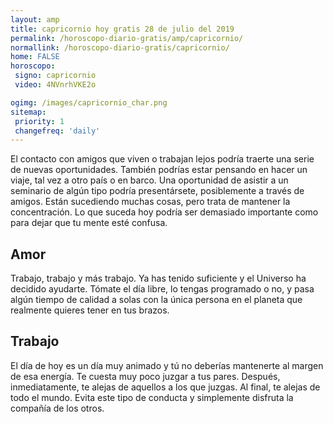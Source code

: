 ```yaml
---
layout: amp
title: capricornio hoy gratis 28 de julio del 2019 
permalink: /horoscopo-diario-gratis/amp/capricornio/
normallink: /horoscopo-diario-gratis/capricornio/
home: FALSE
horoscopo:
 signo: capricornio
 video: 4NVnrhVKE2o

ogimg: /images/capricornio_char.png
sitemap:
 priority: 1
 changefreq: 'daily'
---
```



El contacto con amigos que viven o trabajan lejos podría traerte una serie de nuevas oportunidades. También podrías estar pensando en hacer un viaje, tal vez a otro país o en barco. Una oportunidad de asistir a un seminario de algún tipo podría presentársete, posiblemente a través de amigos. Están sucediendo muchas cosas, pero trata de mantener la concentración. Lo que suceda hoy podría ser demasiado importante como para dejar que tu mente esté confusa.

## Amor

Trabajo, trabajo y más trabajo. Ya has tenido suficiente y el Universo ha decidido ayudarte. Tómate el día libre, lo tengas programado o no, y pasa algún tiempo de calidad a solas con la única persona en el planeta que realmente quieres tener en tus brazos.

## Trabajo

El día de hoy es un día muy animado y tú no deberías mantenerte al margen de esa energía. Te cuesta muy poco juzgar a tus pares. Después, inmediatamente, te alejas de aquellos a los que juzgas. Al final, te alejas de todo el mundo. Evita este tipo de conducta y simplemente disfruta la compañía de los otros.